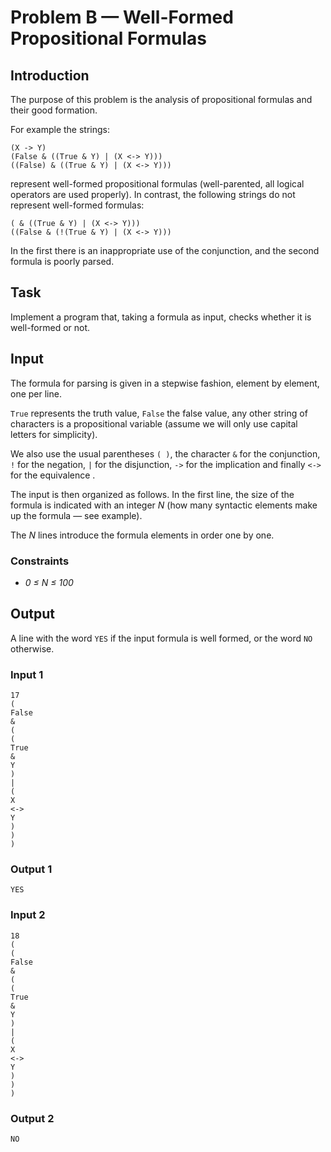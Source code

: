 # Problem B &mdash; Well-Formed Propositional Formulas

## Introduction

The purpose of this problem is the analysis of propositional formulas and their good formation.

For example the strings:

```
(X -> Y)
(False & ((True & Y) | (X <-> Y)))
((False) & ((True & Y) | (X <-> Y)))
```

represent well-formed propositional formulas (well-parented, all logical operators are used properly). In contrast, the following strings do not represent well-formed formulas:

```
( & ((True & Y) | (X <-> Y)))
((False & (!(True & Y) | (X <-> Y)))
```

In the first there is an inappropriate use of the conjunction, and the second formula is poorly parsed.


## Task

Implement a program that, taking a formula as input, checks whether it is well-formed or not.


## Input

The formula for parsing is given in a stepwise fashion, element by element, one per line.

`True` represents the truth value, `False` the false value, any other string of characters is a propositional variable (assume we will only use capital letters for simplicity).

We also use the usual parentheses `( )`, the character `&` for the conjunction, `!` for the negation, `|` for the disjunction, `->` for the implication and finally `<->` for the equivalence .

The input is then organized as follows. In the first line, the size of the formula is indicated with an integer _N_ (how many syntactic elements make up the formula &mdash; see example).

The _N_ lines introduce the formula elements in order one by one.


### Constraints

* _0 ≤ N ≤ 100_


## Output

A line with the word `YES` if the input formula is well formed, or the word `NO` otherwise.


### Input 1

```
17
(
False
&
(
(
True
&
Y
)
|
(
X
<->
Y
)
)
)
```


### Output 1

```
YES
```


### Input 2

```
18
(
(
False
&
(
(
True
&
Y
)
|
(
X
<->
Y
)
)
)
```


### Output 2

```
NO
```
